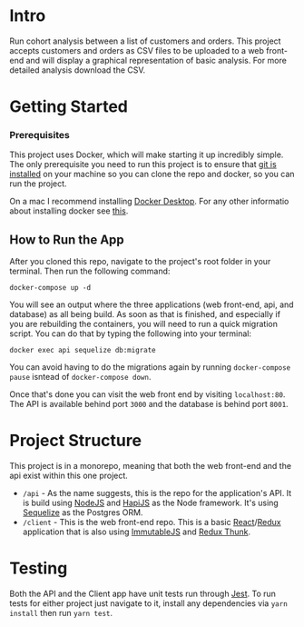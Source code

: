# Intro
Run cohort analysis between a list of customers and orders. This project accepts customers and orders as CSV files to be uploaded to a web front-end and will display a graphical representation of basic analysis. For more detailed analysis download the CSV.

# Getting Started

### Prerequisites
This project uses Docker, which will make starting it up incredibly simple. The only prerequisite you need to run this project is to ensure that [git is installed](https://git-scm.com/book/en/v2/Getting-Started-Installing-Git) on your machine so you can clone the repo and docker, so you can run the project.

On a mac I recommend installing [Docker Desktop](https://www.docker.com/products/docker-desktop). For any other informatio about installing docker see [this](https://docs.docker.com/install/).

## How to Run the App
After you cloned this repo, navigate to the project's root folder in your terminal. Then run the following command:

```
docker-compose up -d
```

You will see an output where the three applications (web front-end, api, and database) as all being build. As soon as that is finished, and especially if you are rebuilding the containers, you will need to run a quick migration script. You can do that by typing the following into your terminal:

```
docker exec api sequelize db:migrate
```

You can avoid having to do the migrations again by running `docker-compose pause` isntead of `docker-compose down`.

Once that's done you can visit the web front end by visiting `localhost:80`. The API is available behind port `3000` and the database is behind port `8001`.

# Project Structure
This project is in a monorepo, meaning that both the web front-end and the api exist within this one project.

* `/api` - As the name suggests, this is the repo for the application's API. It is build using [NodeJS](https://nodejs.org/en/) and [HapiJS](https://hapijs.com/) as the Node framework. It's using [Sequelize](http://docs.sequelizejs.com/) as the Postgres ORM.
* `/client` - This is the web front-end repo. This is a basic [React](https://reactjs.org/)/[Redux](https://redux.js.org/) application that is also using [ImmutableJS](https://facebook.github.io/immutable-js/) and [Redux Thunk](https://github.com/reduxjs/redux-thunk).

# Testing
Both the API and the Client app have unit tests run through [Jest](https://jestjs.io/). To run tests for either project just navigate to it, install any dependencies via `yarn install` then run `yarn test`.